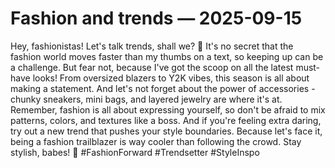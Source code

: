 # Fashion and trends — 2025-09-15

Hey, fashionistas! Let's talk trends, shall we? 🌟 It's no secret that the fashion world moves faster than my thumbs on a text, so keeping up can be a challenge. But fear not, because I've got the scoop on all the latest must-have looks! From oversized blazers to Y2K vibes, this season is all about making a statement. And let's not forget about the power of accessories - chunky sneakers, mini bags, and layered jewelry are where it's at. Remember, fashion is all about expressing yourself, so don't be afraid to mix patterns, colors, and textures like a boss. And if you're feeling extra daring, try out a new trend that pushes your style boundaries. Because let's face it, being a fashion trailblazer is way cooler than following the crowd. Stay stylish, babes! 💋 #FashionForward #Trendsetter #StyleInspo